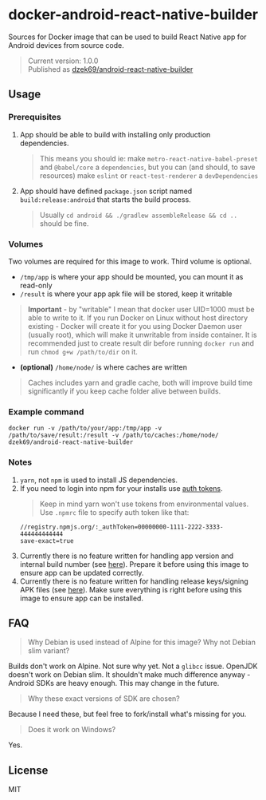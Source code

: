 # docker-android-react-native-builder

Sources for Docker image that can be used to build React Native app for Android devices from source code.

> Current version: 1.0.0\
> Published as [dzek69/android-react-native-builder][4]

## Usage

### Prerequisites

1. App should be able to build with installing only production dependencies.
    > This means you should ie: make
    `metro-react-native-babel-preset` and `@babel/core` a `dependencies`, but you can (and should, to save resources) make
    `eslint` or `react-test-renderer` a `devDependencies`
    
1. App should have defined `package.json` script named `build:release:android` that starts the build process.
    > Usually `cd android && ./gradlew assembleRelease && cd ..` should be fine.

### Volumes

Two volumes are required for this image to work. Third volume is optional.

- `/tmp/app` is where your app should be mounted, you can mount it as read-only
- `/result` is where your app apk file will be stored, keep it writable
> **Important** - by "writable" I mean that docker user UID=1000 must be able to write to it. If you run Docker on Linux
without host directory existing - Docker will create it for you using Docker Daemon user (usually root), which will make
it unwritable from inside container. It is recommended just to create result dir before running `docker run` and run
`chmod g+w /path/to/dir` on it.
- **(optional)** `/home/node/` is where caches are written
> Caches includes yarn and gradle cache, both will improve build time significantly if you keep cache folder alive
between builds.

### Example command

`docker run -v /path/to/your/app:/tmp/app -v /path/to/save/result:/result -v /path/to/caches:/home/node/ dzek69/android-react-native-builder`

[1]: https://docs.npmjs.com/about-authentication-tokens
[2]: https://developer.android.com/studio/publish/versioning
[3]: https://facebook.github.io/react-native/docs/signed-apk-android
[4]: https://hub.docker.com/r/dzek69/android-react-native-builder

### Notes

1. `yarn`, not `npm` is used to install JS dependencies.
1. If you need to login into npm for your installs use [auth tokens][1].
    > Keep in mind yarn won't use tokens from environmental values.\
    Use `.npmrc` file to specify auth token like that:
    ```
    //registry.npmjs.org/:_authToken=00000000-1111-2222-3333-444444444444
    save-exact=true
    ```
1. Currently there is no feature written for handling app version and internal build number (see [here][2]).
Prepare it before using this image to ensure app can be updated correctly.
1. Currently there is no feature written for handling release keys/signing APK files (see [here][3]).
Make sure everything is right before using this image to ensure app can be installed.

## FAQ

> Why Debian is used instead of Alpine for this image? Why not Debian slim variant?

Builds don't work on Alpine. Not sure why yet. Not a `glibcc` issue. OpenJDK doesn't work on Debian slim.
It shouldn't make much difference anyway - Android SDKs are heavy enough. This may change in the future.

> Why these exact versions of SDK are chosen?

Because I need these, but feel free to fork/install what's missing for you.

> Does it work on Windows?

Yes.

## License

MIT

